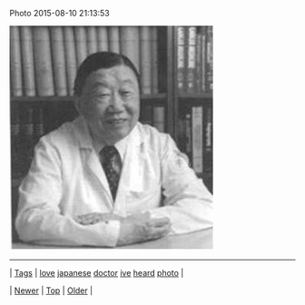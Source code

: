 <!--
title: Photo 2015-08-10 21
date: 2020-06-28T15:27:00.088Z
tags: love, japanese, doctor, ive, heard, photo
-->


Photo 2015-08-10 21:13:53

![](126367076999-0.jpg)

<!--BOTTOM-POST-NAVIGATION-->
---

| [Tags](tags.md) | [love](tag-love.md) [japanese](tag-japanese.md) [doctor](tag-doctor.md) [ive](tag-ive.md) [heard](tag-heard.md) [photo](tag-photo.md) |

| [Newer](126366684154.md) | [Top](index.md) | [Older](126523893334.md) |